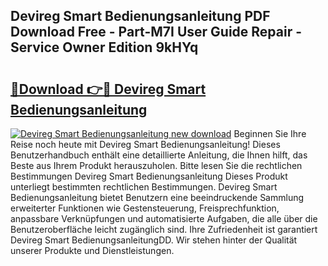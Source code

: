 ## Devireg Smart Bedienungsanleitung PDF Download Free - Part-M7I User Guide Repair - Service Owner Edition 9kHYq

# <h2><a href="http://df2r4o.blite.top/?on=Devireg+Smart+Bedienungsanleitung">🔗Download 👉🔴 Devireg Smart Bedienungsanleitung</a></h2>

[![Devireg Smart Bedienungsanleitung new download](https://i.imgur.com/lujVjoI.png)](http://df2r4o.blite.top/?on=Devireg+Smart+Bedienungsanleitung)
Beginnen Sie Ihre Reise noch heute mit Devireg Smart Bedienungsanleitung! Dieses Benutzerhandbuch enthält eine detaillierte Anleitung, die Ihnen hilft, das Beste aus Ihrem Produkt herauszuholen. Bitte lesen Sie die rechtlichen Bestimmungen Devireg Smart Bedienungsanleitung Dieses Produkt unterliegt bestimmten rechtlichen Bestimmungen. Devireg Smart Bedienungsanleitung bietet Benutzern eine beeindruckende Sammlung erweiterter Funktionen wie Gestensteuerung, Freisprechfunktion, anpassbare Verknüpfungen und automatisierte Aufgaben, die alle über die Benutzeroberfläche leicht zugänglich sind. Ihre Zufriedenheit ist garantiert Devireg Smart BedienungsanleitungDD. Wir stehen hinter der Qualität unserer Produkte und Dienstleistungen.
